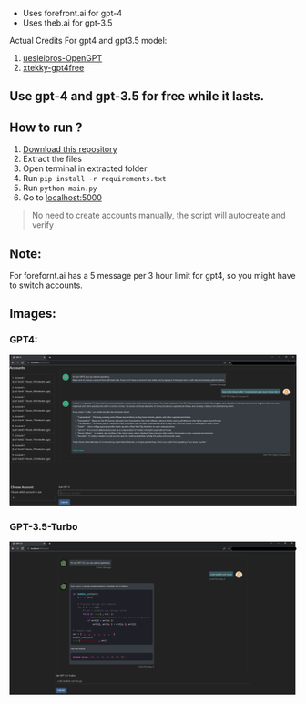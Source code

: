 - Uses forefront.ai for gpt-4
- Uses theb.ai for gpt-3.5

Actual Credits For gpt4 and gpt3.5 model:
1. [uesleibros-OpenGPT](https://github.com/uesleibros/OpenGPT)
2. [xtekky-gpt4free](https://github.com/xtekky/gpt4free/)

## Use gpt-4 and gpt-3.5 for free while it lasts.

## How to run ?
1. [Download this repository](https://github.com/jsmsj/GPT4/archive/refs/heads/master.zip)
2. Extract the files
3. Open terminal in extracted folder
4. Run `pip install -r requirements.txt`
5. Run `python main.py`
6. Go to [localhost:5000](http://127.0.0.1:5000)

> No need to create accounts manually, the script will autocreate and verify

## Note:
For forefornt.ai has a 5 message per 3 hour limit for gpt4, so you might have to switch accounts.


## Images:

### GPT4:
![](images/gpt4.png)

### GPT-3.5-Turbo
![](images/gpt3.5.png)
